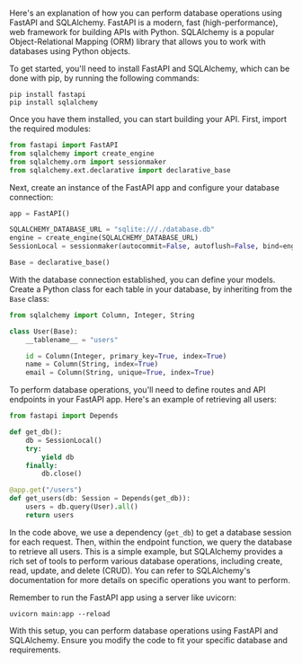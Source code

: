 Here's an explanation of how you can perform database operations using FastAPI and SQLAlchemy.
FastAPI is a modern, fast (high-performance), web framework for building APIs with Python. SQLAlchemy is a popular Object-Relational Mapping (ORM) library that allows you to work with databases using Python objects.

To get started, you'll need to install FastAPI and SQLAlchemy, which can be done with pip, by running the following commands:
```
pip install fastapi
pip install sqlalchemy
```
Once you have them installed, you can start building your API. First, import the required modules:
```python
from fastapi import FastAPI
from sqlalchemy import create_engine
from sqlalchemy.orm import sessionmaker
from sqlalchemy.ext.declarative import declarative_base
```
Next, create an instance of the FastAPI app and configure your database connection:
```python
app = FastAPI()

SQLALCHEMY_DATABASE_URL = "sqlite:///./database.db"
engine = create_engine(SQLALCHEMY_DATABASE_URL)
SessionLocal = sessionmaker(autocommit=False, autoflush=False, bind=engine)

Base = declarative_base()
```
With the database connection established, you can define your models. Create a Python class for each table in your database, by inheriting from the `Base` class:
```python
from sqlalchemy import Column, Integer, String

class User(Base):
    __tablename__ = "users"

    id = Column(Integer, primary_key=True, index=True)
    name = Column(String, index=True)
    email = Column(String, unique=True, index=True)
```
To perform database operations, you'll need to define routes and API endpoints in your FastAPI app. Here's an example of retrieving all users:
```python
from fastapi import Depends

def get_db():
    db = SessionLocal()
    try:
        yield db
    finally:
        db.close()

@app.get("/users")
def get_users(db: Session = Depends(get_db)):
    users = db.query(User).all()
    return users
```
In the code above, we use a dependency (`get_db`) to get a database session for each request. Then, within the endpoint function, we query the database to retrieve all users.
This is a simple example, but SQLAlchemy provides a rich set of tools to perform various database operations, including create, read, update, and delete (CRUD). You can refer to SQLAlchemy's documentation for more details on specific operations you want to perform.

Remember to run the FastAPI app using a server like uvicorn:
```
uvicorn main:app --reload
```
With this setup, you can perform database operations using FastAPI and SQLAlchemy. Ensure you modify the code to fit your specific database and requirements.
